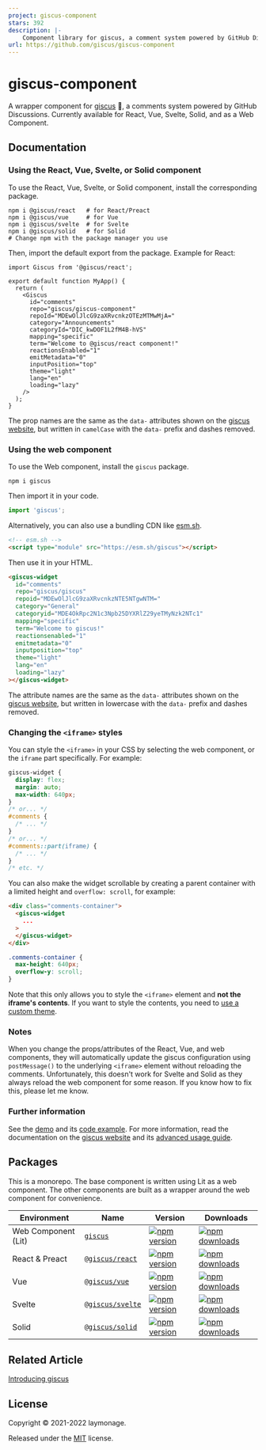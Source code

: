 ```yaml
---
project: giscus-component
stars: 392
description: |-
    Component library for giscus, a comment system powered by GitHub Discussions.
url: https://github.com/giscus/giscus-component
---
```


# giscus-component

A wrapper component for [giscus](https://giscus.app) 💎, a comments system powered by GitHub
Discussions. Currently available for React, Vue, Svelte, Solid, and as a Web
Component.

## Documentation

### Using the React, Vue, Svelte, or Solid component

To use the React, Vue, Svelte, or Solid component, install the corresponding
package.

```shell
npm i @giscus/react   # for React/Preact
npm i @giscus/vue     # for Vue
npm i @giscus/svelte  # for Svelte
npm i @giscus/solid   # for Solid
# Change npm with the package manager you use
```

Then, import the default export from the package. Example for React:

```tsx
import Giscus from '@giscus/react';

export default function MyApp() {
  return (
    <Giscus
      id="comments"
      repo="giscus/giscus-component"
      repoId="MDEwOlJlcG9zaXRvcnkzOTEzMTMwMjA="
      category="Announcements"
      categoryId="DIC_kwDOF1L2fM4B-hVS"
      mapping="specific"
      term="Welcome to @giscus/react component!"
      reactionsEnabled="1"
      emitMetadata="0"
      inputPosition="top"
      theme="light"
      lang="en"
      loading="lazy"
    />
  );
}
```

The prop names are the same as the `data-` attributes shown on the
[giscus website][giscus], but written in `camelCase` with the `data-` prefix and
dashes removed.

### Using the web component

To use the Web component, install the `giscus` package.

```shell
npm i giscus
```

Then import it in your code.

```ts
import 'giscus';
```

Alternatively, you can also use a bundling CDN like [esm.sh][esm].

```html
<!-- esm.sh -->
<script type="module" src="https://esm.sh/giscus"></script>
```

Then use it in your HTML.

```html
<giscus-widget
  id="comments"
  repo="giscus/giscus"
  repoid="MDEwOlJlcG9zaXRvcnkzNTE5NTgwNTM="
  category="General"
  categoryid="MDE4OkRpc2N1c3Npb25DYXRlZ29yeTMyNzk2NTc1"
  mapping="specific"
  term="Welcome to giscus!"
  reactionsenabled="1"
  emitmetadata="0"
  inputposition="top"
  theme="light"
  lang="en"
  loading="lazy"
></giscus-widget>
```

The attribute names are the same as the `data-` attributes shown on the
[giscus website][giscus], but written in lowercase with the `data-` prefix and
dashes removed.

### Changing the `<iframe>` styles

You can style the `<iframe>` in your CSS by selecting the web component, or the
`iframe` part specifically. For example:

```css
giscus-widget {
  display: flex;
  margin: auto;
  max-width: 640px;
}
/* or... */
#comments {
  /* ... */
}
/* or... */
#comments::part(iframe) {
  /* ... */
}
/* etc. */
```

You can also make the widget scrollable by creating a parent container with a
limited height and `overflow: scroll`, for example:

```html
<div class="comments-container">
  <giscus-widget
    ...
  >
  </giscus-widget>
</div>
```

```css
.comments-container {
  max-height: 640px;
  overflow-y: scroll;
}
```

Note that this only allows you to style the `<iframe>` element and
**not the iframe's contents**. If you want to style the contents, you need to
[use a custom theme][custom-theme].

### Notes

When you change the props/attributes of the React, Vue, and web components, they
will automatically update the giscus configuration using `postMessage()` to the
underlying `<iframe>` element without reloading the comments. Unfortunately,
this doesn't work for Svelte and Solid as they always reload the web component
for some reason. If you know how to fix this, please let me know.

### Further information

See the [demo][demo] and its [code example](./demo). For more information, read
the documentation on the [giscus website][giscus] and its
[advanced usage guide][advanced-usage].

## Packages

This is a monorepo. The base component is written using Lit as a web component.
The other components are built as a wrapper around the web component for
convenience.

| Environment         | Name                         | Version                                     | Downloads                                     |
| ------------------- | ---------------------------- | ------------------------------------------- | --------------------------------------------- |
| Web Component (Lit) | [`giscus`](./web)            | [![npm version][web-vbadge]][npm-web]       | [![npm downloads][web-dbadge]][npm-web]       |
| React & Preact      | [`@giscus/react`](./react)   | [![npm version][react-vbadge]][npm-react]   | [![npm downloads][react-dbadge]][npm-react]   |
| Vue                 | [`@giscus/vue`](./vue)       | [![npm version][vue-vbadge]][npm-vue]       | [![npm downloads][vue-dbadge]][npm-vue]       |
| Svelte              | [`@giscus/svelte`](./svelte) | [![npm version][svelte-vbadge]][npm-svelte] | [![npm downloads][svelte-dbadge]][npm-svelte] |
| Solid               | [`@giscus/solid`](./solid)   | [![npm version][solid-vbadge]][npm-solid]   | [![npm downloads][solid-dbadge]][npm-solid]   |

## Related Article

[Introducing giscus](https://laymonage.com/posts/giscus/)

## License

Copyright © 2021-2022 laymonage.

Released under the [MIT](./LICENSE) license.

[giscus]: https://giscus.app
[esm]: https://esm.sh
[demo]: https://giscus-component.vercel.app
[advanced-usage]: https://github.com/giscus/giscus/blob/main/ADVANCED-USAGE.md
[custom-theme]: https://github.com/giscus/giscus/blob/main/ADVANCED-USAGE.md#data-theme
[web-vbadge]: https://img.shields.io/npm/v/giscus.svg
[react-vbadge]: https://img.shields.io/npm/v/@giscus/react.svg
[vue-vbadge]: https://img.shields.io/npm/v/@giscus/vue.svg
[svelte-vbadge]: https://img.shields.io/npm/v/@giscus/svelte.svg
[solid-vbadge]: https://img.shields.io/npm/v/@giscus/solid.svg
[web-dbadge]: https://img.shields.io/npm/dt/giscus.svg
[react-dbadge]: https://img.shields.io/npm/dt/@giscus/react.svg
[vue-dbadge]: https://img.shields.io/npm/dt/@giscus/vue.svg
[svelte-dbadge]: https://img.shields.io/npm/dt/@giscus/svelte.svg
[solid-dbadge]: https://img.shields.io/npm/dt/@giscus/ssolid.svg
[npm-web]: https://www.npmjs.com/package/giscus
[npm-react]: https://www.npmjs.com/package/@giscus/react
[npm-vue]: https://www.npmjs.com/package/@giscus/vue
[npm-svelte]: https://www.npmjs.com/package/@giscus/svelte
[npm-solid]: https://www.npmjs.com/package/@giscus/solid

